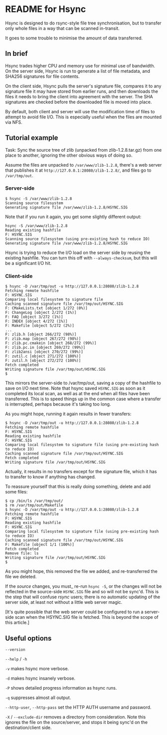 # README for Hsync

Hsync is designed to do rsync-style file tree synchronisation, but to transfer
only whole files in a way that can be scanned in-transit.

It goes to some trouble to minimise the amount of data transferred.

## In brief

Hsync trades higher CPU and memory use for minimal use of bandwidth. On the
server side, Hsync is run to generate a list of file metadata, and SHA256
signatures for file contents.

On the client side, Hsync pulls the server's signature file, compares it to any
signature file it may have stored from earlier runs, and then downloads the
files it needs to bring the client into agreement with the server. The SHA
signatures are checked before the downloaded file is moved into place.

By default, both client and server will use the modification time of files to
attempt to avoid file I/O. This is especially useful when the files are
mounted via NFS.

## Tutorial example

Task: Sync the source tree of zlib (unpacked from zlib-1.2.8.tar.gz) from one place
to another, ignoring the other obvious ways of doing so.

Assume the files are unpacked to `/var/www/zlib-1.2.8`, there's a web server
that publishes it at `http://127.0.0.1:28080/zlib-1.2.8/`, and files go to
`/var/tmp/out`.

### Server-side

    $ hsync -S /var/www/zlib-1.2.8
    Scanning source filesystem
	Generating signature file /var/www/zlib-1.2.8/HSYNC.SIG

Note that if you run it again, you get some slightly different output:

	hsync -S /var/www/zlib-1.2.8
	Reading existing hashfile
	F: HSYNC.SIG
	Scanning source filesystem (using pre-existing hash to reduce IO)
	Generating signature file /var/www/zlib-1.2.8/HSYNC.SIG

Hsync is trying to reduce the I/O load on the server side by reusing the
existing hashfile. You can turn this off with `--always-checksum`, but this
will be a significant I/O hit.

### Client-side

    $ hsync -D /var/tmp/out -u http://127.0.0.1:28080/zlib-1.2.8
    Fetching remote hashfile
	F: HSYNC.SIG
	Comparing local filesystem to signature file
	Caching scanned signature file /var/tmp/out/HSYNC.SIG
	F: CMakeLists.txt [object 1/272 (0%)]
	F: ChangeLog [object 2/272 (1%)]
	F: FAQ [object 3/272 (1%)]
	F: INDEX [object 4/272 (1%)]
	F: Makefile [object 5/272 (2%)]
	...
	F: zlib.h [object 266/272 (98%)]
	F: zlib.map [object 267/272 (98%)]
	F: zlib.pc.cmakein [object 268/272 (99%)]
	F: zlib.pc.in [object 269/272 (99%)]
	F: zlib2ansi [object 270/272 (99%)]
	F: zutil.c [object 271/272 (100%)]
	F: zutil.h [object 272/272 (100%)]
	Fetch completed
	Writing signature file /var/tmp/out/HSYNC.SIG
	$

This mirrors the server-side to /var/tmp/out, saving a copy of the hashfile to
save on I/O next time. Note that hsync saved `HSYNC.SIG` as soon as it
completed its local scan, as well as at the end when all files have been
transferred. This is to speed things up in the common case where a transfer is
interrupted, perhaps because it's taking too long.

As you might hope, running it again results in fewer transfers:

	$ hsync -D /var/tmp/out -u http://127.0.0.1:28080/zlib-1.2.8
	Fetching remote hashfile
	F: HSYNC.SIG
	Reading existing hashfile
	F: HSYNC.SIG
	Comparing local filesystem to signature file (using pre-existing hash to reduce IO)
	Caching scanned signature file /var/tmp/out/HSYNC.SIG
	Fetch completed
	Writing signature file /var/tmp/out/HSYNC.SIG

Actually, it results in no transfers except for the signature file, which it
has to transfer to know if anything has changed.

To reassure yourself that this is really doing something, delete and add some files:

	$ cp /bin/ls /var/tmp/out/
	$ rm /var/tmp/out/Makefile
	$ hsync -D /var/tmp/out -u http://127.0.0.1:28080/zlib-1.2.8
	Fetching remote hashfile
	F: HSYNC.SIG
	Reading existing hashfile
	F: HSYNC.SIG
	Comparing local filesystem to signature file (using pre-existing hash to reduce IO)
	Caching scanned signature file /var/tmp/out/HSYNC.SIG
	F: Makefile [object 1/1 (100%)]
	Fetch completed
	Remove file: ls
	Writing signature file /var/tmp/out/HSYNC.SIG
	$

As you might hope, this removed the file we added, and re-transferred the file we deleted.

If the _source_ changes, you must_ re-run `hsync -S`, or the changes will not
be reflected in the source-side `HSYNC.SIG` file and so will not be sync'd.
This is the step that will confuse _rsync_ users; there is no automatic
updating of the server side, at least not without a little web server magic.

[It's quite possible that the web server could be configured to run a
server-side scan when the HSYNC.SIG file is fetched. This is beyond the scope
of this article.]


## Useful options

`--version`

`--help` / `-h`

`-v` makes hsync more verbose.

`-d` makes hsync insanely verbose.

`-P` shows detailed progress information as hsync runs.

`-q` suppresses almost all output.

`--http-user`, `--http-pass` set the HTTP AUTH username and password.

`-X` / `--exclude-dir` removes a directory from consideration. Note this
ignores the file on the source/server, and stops it being sync'd on the
destination/client side.

